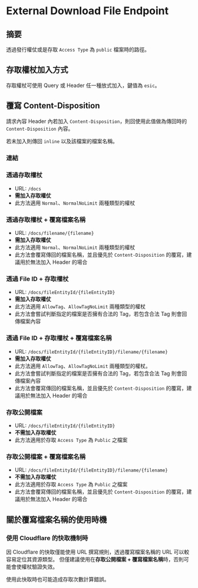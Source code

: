 # External Download File Endpoint

## 摘要

透過發行權仗或是存取 `Access Type` 為 `public` 檔案時的路徑。

## 存取權杖加入方式

存取權杖可使用 Query 或 Header 任一種放式加入，鍵值為 `esic`。

## 覆寫 Content-Disposition

請求內容 Header 內若加入 `Content-Disposition`，則回使用此值做為傳回時的 `Content-Disposition` 內容。

若未加入則傳回 `inline` 以及該檔案的檔案名稱。

### 連結

### 透過存取權杖

- URL: `/docs`
- **需加入存取權仗**
- 此方法適用 `Normal`、`NormalNoLimit` 兩種類型的權杖

### 透過存取權杖 + 覆寫檔案名稱

- URL: `/docs/filename/{filename}`
- **需加入存取權仗**
- 此方法適用 `Normal`、`NormalNoLimit` 兩種類型的權杖
- 此方法會覆寫傳回的檔案名稱，並且優先於 `Content-Disposition` 的覆寫，建議用於無法加入 Header 的場合

### 透過 File ID + 存取權杖

- URL: `/docs/fileEntityId/{fileEntityID}`
- **需加入存取權仗**
- 此方法適用 `AllowTag`、`AllowTagNoLimit` 兩種類型的權杖
- 此方法會嘗試判斷指定的檔案是否擁有合法的 Tag，若包含合法 Tag 則會回傳檔案內容

### 透過 File ID + 存取權杖 + 覆寫檔案名稱

- URL: `/docs/fileEntityId/{fileEntityID}/filename/{filename}`
- **需加入存取權仗**
- 此方法適用 `AllowTag`、`AllowTagNoLimit` 兩種類型的權杖。
- 此方法會嘗試判斷指定的檔案是否擁有合法的 Tag，若包含合法 Tag 則會回傳檔案內容
- 此方法會覆寫傳回的檔案名稱，並且優先於 `Content-Disposition` 的覆寫，建議用於無法加入 Header 的場合

### 存取公開檔案

- URL: `/docs/fileEntityId/{fileEntityID}`
- **不需加入存取權仗**
- 此方法適用於存取 `Access Type` 為 `Public` 之檔案

### 存取公開檔案 + 覆寫檔案名稱

- URL: `/docs/fileEntityId/{fileEntityID}/filename/{filename}`
- **不需加入存取權仗**
- 此方法適用於存取 `Access Type` 為 `Public` 之檔案
- 此方法會覆寫傳回的檔案名稱，並且優先於 `Content-Disposition` 的覆寫，建議用於無法加入 Header 的場合

## 關於覆寫檔案名稱的使用時機

### 使用 Cloudflare 的快取機制時

因 Cloudflare 的快取僅能使用 URL 撰寫規則，透過覆寫檔案名稱的 URL 可以較容易定位其資源類型。
但僅建議使用在**存取公開檔案 + 覆寫檔案名稱**時，否則可能會使權杖驗證失效。

使用此快取時也可能造成存取次數計算錯誤。
